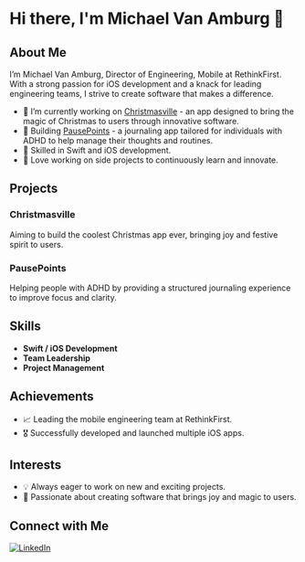 # Hi there, I'm Michael Van Amburg 👋

## About Me

I’m Michael Van Amburg, Director of Engineering, Mobile at RethinkFirst. With a strong passion for iOS development and a knack for leading engineering teams, I strive to create software that makes a difference.

- 🔭 I’m currently working on [Christmasville](https://github.com/MikesHorcrux/Christmasville) - an app designed to bring the magic of Christmas to users through innovative software.
- 🌟 Building [PausePoints](https://github.com/MikesHorcrux/PausePoints) - a journaling app tailored for individuals with ADHD to help manage their thoughts and routines.
- 🚀 Skilled in Swift and iOS development.
- 🎨 Love working on side projects to continuously learn and innovate.

## Projects

### Christmasville
Aiming to build the coolest Christmas app ever, bringing joy and festive spirit to users.

### PausePoints
Helping people with ADHD by providing a structured journaling experience to improve focus and clarity.

## Skills

- **Swift / iOS Development**
- **Team Leadership**
- **Project Management**

## Achievements

- 📈 Leading the mobile engineering team at RethinkFirst.
- 🎖 Successfully developed and launched multiple iOS apps.

## Interests

- 💡 Always eager to work on new and exciting projects.
- 🎄 Passionate about creating software that brings joy and magic to users.

## Connect with Me

[![LinkedIn](https://img.shields.io/badge/-LinkedIn-blue)](https://www.linkedin.com/in/michael-van-amburg/)
